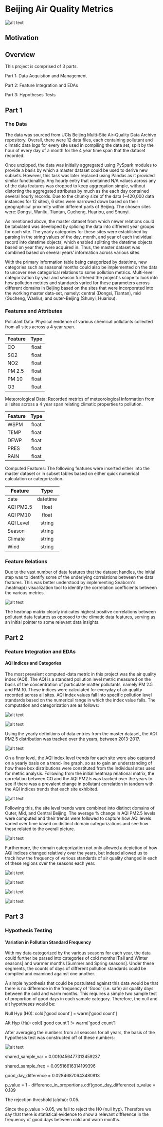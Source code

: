 # Beijing Air Quality Metrics

![alt text](/beijing_wallpaper.jpg)


## Motivation

## Overview

This project is comprised of 3 parts.  

Part 1: Data Acquistion and Management

Part 2: Feature Integration and EDAs

Part 3: Hypotheses Tests

## Part 1

### The Data

The data was sourced from UCIs Beijing Multi-Site Air-Quality Data Archive repository. Overall, there were 12 data files, each containing pollutant and climatic data logs for every site used in compiling the data set, split by the hour of every day of a month for the 4 year time span that the dataset recorded. 

Once unzipped, the data was initially aggregated using PySpark modules to provide a basis by which a master dataset could be used to derive new subsets. However, this task was later replaced using Pandas as it provided similar functionality. Any hourly entry that contained N/A values across any of the data features was dropped to keep aggregation simple, without distorting the aggregated attributes by much as the each day contained several hourly records. Due to the chunky size of the data (~420,000 data instances for 12 sites), 6 sites were narrowed down based on their geographical proximity within different parts of Beijing. The chosen sites were: Dongsi, Wanliu, Tiantan, Gucheng, Huariou, and Shunyi.

As mentioned above, the master dataset from which newer relations could be tabulated was developed by splicing the data into different year groups for each site. The yearly categories for these sites were established by parsing in the string values of the day, month, and year of each individual record into datetime objects, which enabled splitting the datetime objects based on year they were acquired in. Thus, the master dataset was combined based on several years' information across various sites. 

With the primary information table being categorized by datetime, new categories such as seasonal months could also be implemented on the data to uncover new categorical relations to some pollution metrics. Multi-level categorization by year and season furthered the project's scope to look into how pollution metrics and standards varied for these parameters across different domains in Beijing based on the sites that were incorporated into the working master data-set, namely: central (Dongsi, Tiantan), mid (Gucheng, Wanliu), and outer-Beijing (Shunyi, Huariou). 

### Features and Attributes
Pollutant Data:  Physical evidence of various chemical pollutants collected from all sites across a 4 year span. 

| Feature  |Type     |
| ------------- |:-------------:|
| CO |float|
| SO2 |float|
| NO2 |float|
| PM 2.5 |float|
| PM 10|float|
| O3 |float|

Meteorological Data: Recorded metrics of meteorological information from all sites across a 4 year span relating climatic properties to pollution.  

| Feature  |Type     |
| ------------- |:-------------:|
| WSPM |float|
| TEMP |float|
| DEWP |float|
| PRES |float|
| RAIN |float|


Computed Features: The following features were inserted either into the master dataset or in subset tables based on either quick numerical calculation or categorization. 

| Feature  |Type     |
| ------------- |:-------------:|
| date |datetime|
| AQI PM2.5| float|
| AQI PM10 |float|
| AQI Level | string |
| Season | string|
| Climate | string |
| Wind | string |

### Feature Relations

Due to the vast number of data features that the dataset handles, the initial step was to identify some of the underlying correlations between the data features. This was better understood by implementing Seaborn's .heatmap() visualization tool to identify the correlation coefficients between the various metrics. 

![alt text](/cap1_heatmap.png)

The heatmap matrix clearly indicates highest positive correlations between pollutant data features as opposed to the climatic data features, serving as an initial pointer to some relevant data insights. 


## Part 2

### Feature Integration and EDAs

#### AQI Indices and Categories

The most prevalent computed-data metric in this project was the air quality index (AQI). The AQI is a standard pollution level metric measured on the basis of the concentration of particulate matter pollutants, namely PM 2.5 and PM 10. These indices were calculated for everyday of air quality recorded across all sites. AQI index values fall into specific pollution level standards based on the numerical range in which the index value falls. The computation and categorization are as follows: 

![alt text](/aqi_equation.png)

![alt text](/aqi_categories.png)

Using the yearly definitions of data entries from the master dataset, the AQI PM2.5 distribution was tracked over the years, between 2013-2017. 

![alt text](/aqi_boxplots.png)

On a finer level, the AQI index level trends for each site were also captured on a yearly basis on a trend-line graph, so as to gain an understanding of how these box distributions were constituted from the individual sites used for metric analysis. 
Following from the initial heatmap relational matrix, the correlation between CO and the AQI PM2.5 was tracked over the years to see if there was a prevalent change in pollutant correlation in tandem with the AQI indices trends that each site exhibited.

![alt text](/cap1_graphs1.png)

Following this, the site level trends were combined into distinct domains of Outer, Mid, and Central Beijing. The average % change in AQI PM2.5 levels were computed and their trends were followed to capture how AQI levels varied over time based on distinct domain categorizations and see how these related to the overall picture. 

![alt text](/aqi_domain_changes.png)

Furthermore, the domain categorization not only allowed a depiction of how AQI indices changed relatively over the years, but indeed allowed us to track how the frequency of various standards of air quality changed in each of these regions over the seasons each year. 

![alt text](/pollcount1_domain.png)

![alt text](/pollcount2_domain.png)

![alt text](/pollcount3_domain.png)

![alt text](/pollcount4_domain.png)

## Part 3

### Hypothesis Testing

#### Variation in Pollution Standard Frequency

With my data categorized by the various seasons for each year, the data could further be parsed into categories of cold months [Fall and Winter seasons] and warmer months [Summer and Spring seasons]. Under these segments, the counts of days of different pollution standards could be compiled and examined against one another.

A simple hypothesis that could be postulated against this data would be that there is no difference in the frequency of 'Good' (i.e. safe) air quality days between the cold and warm months. This requires a simple two sample test of proportion of good days in each sample category. Therefore, the null and alt hypotheses would be:

Null Hyp (H0): cold['good count'] = warm['good count'] 

Alt Hyp (Ha): cold['good count'] != warm['good count']


After averaging the numbers from all seasons for all years, the basis of the hypothesis test was constructed off of these numbers:

![alt text](/hyptest1_numbers.png)

shared_sample_var = 0.0010456477313459237

shared_sample_freq = 0.09516616314199396

good_day_difference = 0.02846870643480813

p_value = 1 - difference_in_proportions.cdf(good_day_difference)
p_value = 0.189

The rejection threshold (alpha): 0.05. 

Since the p_value > 0.05, we fail to reject the H0 (null hyp). Therefore we say that there is statistical evidence to show a relevant difference in the frequency of good days between cold and warm months. 






